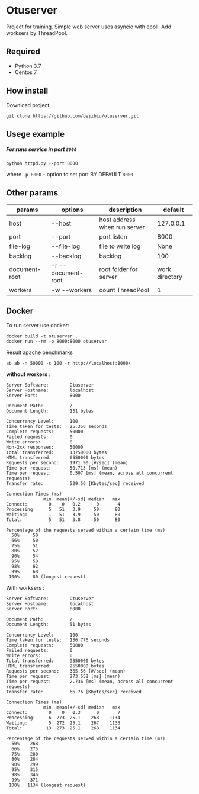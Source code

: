 Otuserver
================
Project for training. Simple web server  uses asyncio with epoll. 
Add worksers by ThreadPool. 

Required
---------
* Python 3.7
* Centos 7


How install
------
Download project
```
git clone https://github.com/bejibiu/otuserver.git
``` 

Usege example
----------
##### For runs service in port `8000` 
```
python httpd.py --port 8000 
```
where `-p 8000` - option to set port BY DEFAULT `8000`

Other params
--------
|params|options|description|default|
|------|----|-----------|-------|
|host| --host |host address when run server| 127.0.0.1|
|port| --port |port listen|8000|
|file-log| --file-log|file to write log|None
|backlog|--backlog|backlog|100
|document-root| -r --document-root|root folder for server| work directory|
|workers| -w --workers| count ThreadPool| 1|

Docker 
----
To run server use docker:
```shell script
docker build -t otuserver .
docker run --rm -p 8000:8000 otuserver
```

Result apache benchmarks
```shell script
ab ab -n 50000 -c 100 -r http://localhost:8000/
``` 
 **without workers** :

```shell script
Server Software:        Otuserver
Server Hostname:        localhost
Server Port:            8000

Document Path:          /
Document Length:        131 bytes

Concurrency Level:      100
Time taken for tests:   25.356 seconds
Complete requests:      50000
Failed requests:        0
Write errors:           0
Non-2xx responses:      50000
Total transferred:      13750000 bytes
HTML transferred:       6550000 bytes
Requests per second:    1971.90 [#/sec] (mean)
Time per request:       50.713 [ms] (mean)
Time per request:       0.507 [ms] (mean, across all concurrent requests)
Transfer rate:          529.56 [Kbytes/sec] received

Connection Times (ms)
              min  mean[+/-sd] median   max
Connect:        0    0   0.2      0       4
Processing:     5   51   3.9     50      80
Waiting:        1   51   3.9     50      80
Total:          5   51   3.8     50      80

Percentage of the requests served within a certain time (ms)
  50%     50
  66%     50
  75%     51
  80%     52
  90%     54
  95%     58
  98%     62
  99%     68
 100%     80 (longest request)
```
With worksers :
```shell script
Server Software:        Otuserver
Server Hostname:        localhost
Server Port:            8000

Document Path:          /
Document Length:        51 bytes

Concurrency Level:      100
Time taken for tests:   136.776 seconds
Complete requests:      50000
Failed requests:        0
Write errors:           0
Total transferred:      9350000 bytes
HTML transferred:       2550000 bytes
Requests per second:    365.56 [#/sec] (mean)
Time per request:       273.552 [ms] (mean)
Time per request:       2.736 [ms] (mean, across all concurrent requests)
Transfer rate:          66.76 [Kbytes/sec] received

Connection Times (ms)
              min  mean[+/-sd] median   max
Connect:        0    0   0.3      0       7
Processing:     6  273  25.1    268    1134
Waiting:        5  272  25.1    267    1133
Total:         13  273  25.1    268    1134

Percentage of the requests served within a certain time (ms)
  50%    268
  66%    275
  75%    280
  80%    284
  90%    299
  95%    315
  98%    346
  99%    371
 100%   1134 (longest request)
 ```